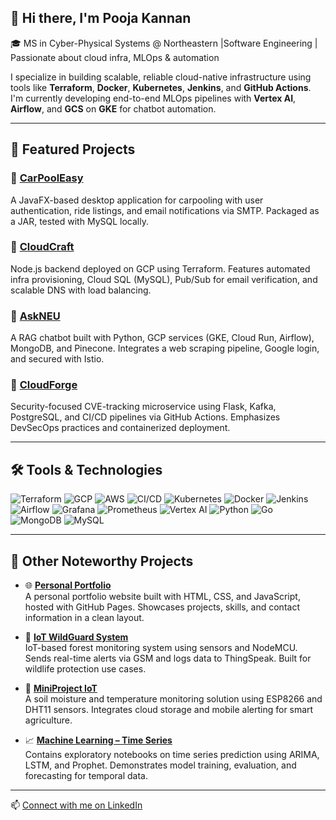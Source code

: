## 👋 Hi there, I'm Pooja Kannan

🎓 MS in Cyber-Physical Systems @ Northeastern |Software Engineering | Passionate about cloud infra, MLOps & automation

I specialize in building scalable, reliable cloud-native infrastructure using tools like **Terraform**, **Docker**, **Kubernetes**, **Jenkins**, and **GitHub Actions**.  
I'm currently developing end-to-end MLOps pipelines with **Vertex AI**, **Airflow**, and **GCS** on **GKE** for chatbot automation.

---

## 🚀 Featured Projects

### 🔗 [CarPoolEasy](https://github.com/poojapk0605/CarPoolEasy)  
A JavaFX-based desktop application for carpooling with user authentication, ride listings, and email notifications via SMTP. Packaged as a JAR, tested with MySQL locally.

### 🔗 [CloudCraft](https://github.com/cloud-craft-project-fullstack)  
Node.js backend deployed on GCP using Terraform. Features automated infra provisioning, Cloud SQL (MySQL), Pub/Sub for email verification, and scalable DNS with load balancing.

### 🔗 [AskNEU](https://github.com/poojapk0605/AskNEU)  
A RAG chatbot built with Python, GCP services (GKE, Cloud Run, Airflow), MongoDB, and Pinecone. Integrates a web scraping pipeline, Google login, and secured with Istio.

### 🔗 [CloudForge](https://github.com/cloud-forge-advance-cloud)  
Security-focused CVE-tracking microservice using Flask, Kafka, PostgreSQL, and CI/CD pipelines via GitHub Actions. Emphasizes DevSecOps practices and containerized deployment.

---

## 🛠️ Tools & Technologies

![Terraform](https://img.shields.io/badge/IaC-Terraform-blue?logo=terraform)
![GCP](https://img.shields.io/badge/Cloud-GCP-orange?logo=googlecloud)
![AWS](https://img.shields.io/badge/Cloud-AWS-yellow?logo=amazonaws)
![CI/CD](https://img.shields.io/badge/CI%2FCD-GitHub%20Actions-green?logo=githubactions)
![Kubernetes](https://img.shields.io/badge/Orchestration-Kubernetes-blue?logo=kubernetes)
![Docker](https://img.shields.io/badge/Containers-Docker-blue?logo=docker)
![Jenkins](https://img.shields.io/badge/Automation-Jenkins-red?logo=jenkins)
![Airflow](https://img.shields.io/badge/Workflow-Airflow-3aa0cf?logo=apacheairflow)
![Grafana](https://img.shields.io/badge/Monitoring-Grafana-f46800?logo=grafana)
![Prometheus](https://img.shields.io/badge/Monitoring-Prometheus-e6522c?logo=prometheus)
![Vertex AI](https://img.shields.io/badge/MLOps-Vertex%20AI-brightgreen)
![Python](https://img.shields.io/badge/Language-Python-yellow?logo=python)
![Go](https://img.shields.io/badge/Language-Go-00ADD8?logo=go)
![MongoDB](https://img.shields.io/badge/Database-MongoDB-green?logo=mongodb)
![MySQL](https://img.shields.io/badge/Database-MySQL-blue?logo=mysql)

---

## 🧪 Other Noteworthy Projects

- 🌐 **[Personal Portfolio](https://github.com/poojapk0605/poojapk0605.github.io)**  
  A personal portfolio website built with HTML, CSS, and JavaScript, hosted with GitHub Pages. Showcases projects, skills, and contact information in a clean layout.

- 🌿 **[IoT WildGuard System](https://github.com/poojapk0605/IoT-WildGuard-System)**  
  IoT-based forest monitoring system using sensors and NodeMCU. Sends real-time alerts via GSM and logs data to ThingSpeak. Built for wildlife protection use cases.

- 📡 **[MiniProject IoT](https://github.com/poojapk0605/Miniproject_IOT)**  
  A soil moisture and temperature monitoring solution using ESP8266 and DHT11 sensors. Integrates cloud storage and mobile alerting for smart agriculture.

- 📈 **[Machine Learning – Time Series](https://github.com/poojapk0605/MachineLearning-Timeseries)**  
  Contains exploratory notebooks on time series prediction using ARIMA, LSTM, and Prophet. Demonstrates model training, evaluation, and forecasting for temporal data.

---

📫 [Connect with me on LinkedIn](https://www.linkedin.com/in/poojakannanpk/)
